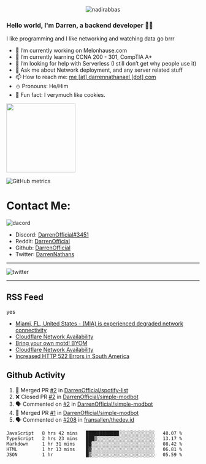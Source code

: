 <p align="center"> <img src="https://komarev.com/ghpvc/?username=DarrenOfficial&label=Profile%20views&color=0e75b6&style=flat" alt="nadirabbas" /> </p>

### Hello world, I'm Darren, a backend developer 👨‍💻
I like programming and I like networking and watching data go brrr



- 🔭 I’m currently working on Melonhause.com 
- 🌴 I’m currently learning CCNA 200 - 301, CompTIA A+ 
- 🤔 I’m looking for help with Serverless (I still don’t get why people use it) 
- 💬 Ask me about Network deployment, and any server related stuff 
- 📫 How to reach me: [me [at] darrennathanael [dot] com](mailto:me@darrennathanael.com) 
- ⛄️ Pronouns: He/Him 
- 🍪 Fun fact: I verymuch like cookies. 



<img float="center" height="180em" src="https://github-readme-stats.vercel.app/api?hide_border=true&username=DarrenOfficial&show_icons=true&count_private=true&bg_color=00000000&title_color=7F7F7F&icon_color=7F7F7F&text_color=7F7F7F" />


![GitHub metrics](https://metrics.lecoq.io/DarrenOfficial)  


# Contact Me:

![dacord](https://discord.c99.nl/widget/theme-1/508296903960821771.png)

- Discord: [DarrenOfficial#3451](https://discord.com/users/508296903960821771)
- Reddit: [DarrenOfficial](https://reddit.com/u/DarrenOfficiallol)
- Github: [DarrenOfficial](https://github.com/DarrenOfficial)
- Twitter: [DarrenNathans](https://twitter.com/DarrenNathans)


---

<img alt="twitter" src="https://github-readme-twitter.gazf.vercel.app/api?id=DarrenNathans&layout=wide" />


---

## RSS Feed
yes
<!-- BLOG-POST-LIST:START -->
- [Miami, FL, United States - (MIA) is experienced degraded network connectivity](https://www.cloudflarestatus.com/incidents/wdyf0bx8rvsq)
- [Cloudflare Network Availability](https://www.cloudflarestatus.com/incidents/07hg0q0l964t)
- [Bring your own motd! BYOM](https://melonhause.com/threads/bring-your-own-motd-byom.7/)
- [Cloudflare Network Availability](https://www.cloudflarestatus.com/incidents/lk152dhjcb3v)
- [Increased HTTP 522 Errors in South America](https://www.cloudflarestatus.com/incidents/b09fvs6kq6d6)
<!-- BLOG-POST-LIST:END -->


## Github Activity
<!--START_SECTION:activity-->
1. 🎉 Merged PR [#2](https://github.com/DarrenOfficial/spotify-list/pull/2) in [DarrenOfficial/spotify-list](https://github.com/DarrenOfficial/spotify-list)
2. ❌ Closed PR [#2](https://github.com/DarrenOfficial/simple-modbot/pull/2) in [DarrenOfficial/simple-modbot](https://github.com/DarrenOfficial/simple-modbot)
3. 🗣 Commented on [#2](https://github.com/DarrenOfficial/simple-modbot/issues/2) in [DarrenOfficial/simple-modbot](https://github.com/DarrenOfficial/simple-modbot)
4. 🎉 Merged PR [#1](https://github.com/DarrenOfficial/simple-modbot/pull/1) in [DarrenOfficial/simple-modbot](https://github.com/DarrenOfficial/simple-modbot)
5. 🗣 Commented on [#208](https://github.com/fransallen/thedev.id/issues/208) in [fransallen/thedev.id](https://github.com/fransallen/thedev.id)
<!--END_SECTION:activity-->


<!--START_SECTION:waka-->
```text
JavaScript   8 hrs 42 mins   ████████████░░░░░░░░░░░░░   48.07 % 
TypeScript   2 hrs 23 mins   ███▒░░░░░░░░░░░░░░░░░░░░░   13.17 % 
Markdown     1 hr 31 mins    ██░░░░░░░░░░░░░░░░░░░░░░░   08.42 % 
HTML         1 hr 13 mins    █▓░░░░░░░░░░░░░░░░░░░░░░░   06.81 % 
JSON         1 hr            █▒░░░░░░░░░░░░░░░░░░░░░░░   05.59 % 
```
<!--END_SECTION:waka-->
